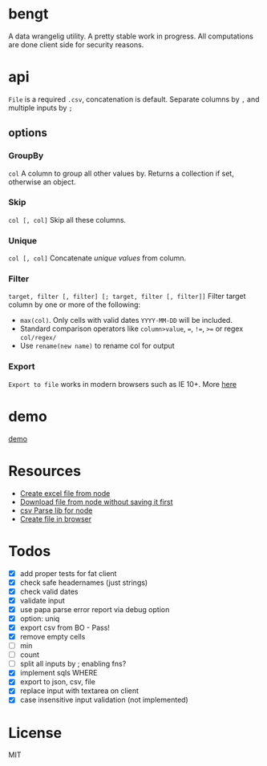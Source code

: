 # bengt
A data wrangelig utility. A pretty stable work in progress. All computations are done client side for security reasons.

# api
`File` is a required `.csv`, concatenation is default. Separate columns by `,` and multiple inputs by `;`

## options

### GroupBy
`col`
A column to group all other values by. Returns a collection if set, otherwise an object.

### Skip
`col [, col]`
Skip all these columns.

### Unique
`col [, col]`
Concatenate *unique values* from column.

### Filter
`target, filter [, filter] [; target, filter [, filter]]`
Filter target column by one or more of the following:
- `max(col)`. Only cells with valid dates `YYYY-MM-DD` will be included.
- Standard comparison operators like `column>value`, `=`, `!=`, `>=` or regex `col/regex/`
- Use `rename(new name)` to rename col for output

### Export
`Export to file` works in modern browsers such as IE 10+. More [here](https://github.com/eligrey/FileSaver.js/)

# demo
[demo](http://s.codepen.io/KarlPokus/debug/7a796f207bb216bfeb286bdc2337dab0)

# Resources
- [Create excel file from node](http://stackoverflow.com/questions/17450412/how-to-create-an-excel-file-with-nodejs)
- [Download file from node without saving it first](http://expressjs.com/en/api.html#res.attachment)
- [csv Parse lib for node](http://csv.adaltas.com/parse/)
- [Create file in browser](http://stackoverflow.com/questions/3665115/create-a-file-in-memory-for-user-to-download-not-through-server)

# Todos
- [x] add proper tests for fat client
- [x] check safe headernames (just strings)
- [x] check valid dates
- [x] validate input
- [x] use papa parse error report via debug option
- [x] option: uniq
- [x] export csv from BO - Pass!
- [x] remove empty cells
- [ ] min
- [ ] count
- [ ] split all inputs by ; enabling fns?
- [x] implement sqls WHERE
- [x] export to json, csv, file
- [x] replace input with textarea on client
- [x] case insensitive input validation (not implemented)

# License
MIT
